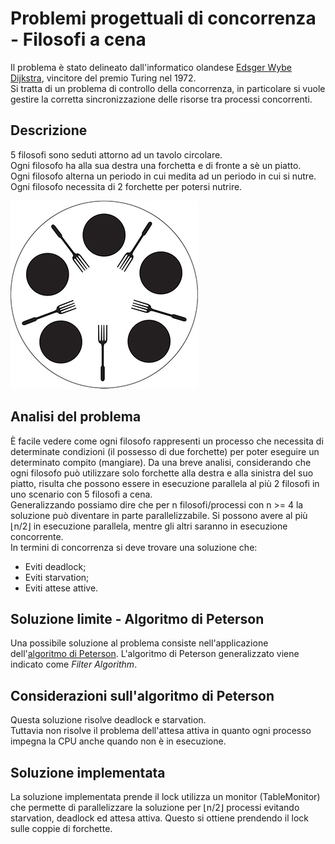 # Problemi progettuali di concorrenza - Filosofi a cena

Il problema è stato delineato dall'informatico olandese
[Edsger Wybe Dijkstra](https://it.wikipedia.org/wiki/Edsger_Dijkstra),
 vincitore del premio Turing nel 1972.  
Si tratta di un problema di controllo della concorrenza, in particolare
si vuole gestire la corretta sincronizzazione delle risorse tra
processi concorrenti.

## Descrizione

5 filosofi sono seduti attorno ad un tavolo circolare.  
Ogni filosofo ha alla sua destra una forchetta e di fronte a sè un piatto.  
Ogni filosofo alterna un periodo in cui medita ad un periodo in cui si nutre.  
Ogni filosofo necessita di 2 forchette per potersi nutrire.  

![alt text](../img/filosofi.jpg "Rappresentazione del problema dei filosofi a cena")


## Analisi del problema

È facile vedere come ogni filosofo rappresenti un processo
che necessita di determinate condizioni (il possesso di due forchette)
per poter eseguire un determinato compito (mangiare).
Da una breve analisi, considerando che ogni filosofo può utilizzare
solo forchette alla destra e alla sinistra del suo piatto, risulta
che possono essere in esecuzione parallela al più 2 filosofi in uno scenario con 5 filosofi a cena.  
Generalizzando possiamo dire che per n filosofi/processi con n >= 4 la soluzione può diventare in parte parallelizzabile. Si possono avere al più
⌊n/2⌋ in esecuzione parallela, mentre gli altri saranno in esecuzione concorrente.  
In termini di concorrenza si deve trovare una soluzione che:
* Eviti deadlock;
* Eviti starvation;
* Eviti attese attive.

## Soluzione limite - Algoritmo di Peterson

Una possibile soluzione al problema consiste nell'applicazione
dell'[algoritmo di Peterson](https://it.wikipedia.org/wiki/Algoritmo_di_Peterson).
L'algoritmo di Peterson generalizzato viene indicato come *Filter Algorithm*.

## Considerazioni sull'algoritmo di Peterson

Questa soluzione risolve deadlock e starvation.  
Tuttavia non risolve il problema dell'attesa attiva in quanto
ogni processo impegna la CPU anche quando non è in esecuzione.

## Soluzione implementata

La soluzione implementata prende il lock utilizza un monitor (TableMonitor) che permette di parallelizzare la soluzione per ⌊n/2⌋ processi evitando starvation, deadlock ed attesa attiva.
Questo si ottiene prendendo il lock sulle coppie di forchette.

